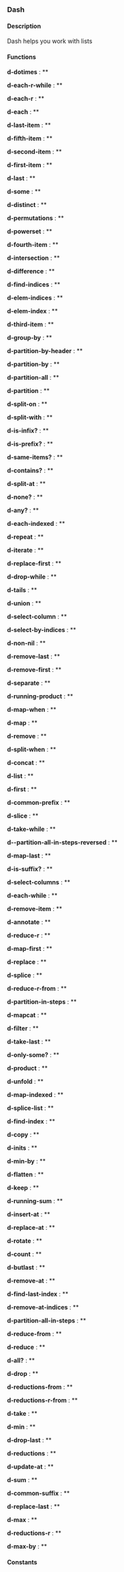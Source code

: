 ### Dash

#### Description

Dash helps you work with lists
#### Functions

**d-dotimes** : **

**d-each-r-while** : **

**d-each-r** : **

**d-each** : **

**d-last-item** : **

**d-fifth-item** : **

**d-second-item** : **

**d-first-item** : **

**d-last** : **

**d-some** : **

**d-distinct** : **

**d-permutations** : **

**d-powerset** : **

**d-fourth-item** : **

**d-intersection** : **

**d-difference** : **

**d-find-indices** : **

**d-elem-indices** : **

**d-elem-index** : **

**d-third-item** : **

**d-group-by** : **

**d-partition-by-header** : **

**d-partition-by** : **

**d-partition-all** : **

**d-partition** : **

**d-split-on** : **

**d-split-with** : **

**d-is-infix?** : **

**d-is-prefix?** : **

**d-same-items?** : **

**d-contains?** : **

**d-split-at** : **

**d-none?** : **

**d-any?** : **

**d-each-indexed** : **

**d-repeat** : **

**d-iterate** : **

**d-replace-first** : **

**d-drop-while** : **

**d-tails** : **

**d-union** : **

**d-select-column** : **

**d-select-by-indices** : **

**d-non-nil** : **

**d-remove-last** : **

**d-remove-first** : **

**d-separate** : **

**d-running-product** : **

**d-map-when** : **

**d-map** : **

**d-remove** : **

**d-split-when** : **

**d-concat** : **

**d-list** : **

**d-first** : **

**d-common-prefix** : **

**d-slice** : **

**d-take-while** : **

**d--partition-all-in-steps-reversed** : **

**d-map-last** : **

**d-is-suffix?** : **

**d-select-columns** : **

**d-each-while** : **

**d-remove-item** : **

**d-annotate** : **

**d-reduce-r** : **

**d-map-first** : **

**d-replace** : **

**d-splice** : **

**d-reduce-r-from** : **

**d-partition-in-steps** : **

**d-mapcat** : **

**d-filter** : **

**d-take-last** : **

**d-only-some?** : **

**d-product** : **

**d-unfold** : **

**d-map-indexed** : **

**d-splice-list** : **

**d-find-index** : **

**d-copy** : **

**d-inits** : **

**d-min-by** : **

**d-flatten** : **

**d-keep** : **

**d-running-sum** : **

**d-insert-at** : **

**d-replace-at** : **

**d-rotate** : **

**d-count** : **

**d-butlast** : **

**d-remove-at** : **

**d-find-last-index** : **

**d-remove-at-indices** : **

**d-partition-all-in-steps** : **

**d-reduce-from** : **

**d-reduce** : **

**d-all?** : **

**d-drop** : **

**d-reductions-from** : **

**d-reductions-r-from** : **

**d-take** : **

**d-min** : **

**d-drop-last** : **

**d-reductions** : **

**d-update-at** : **

**d-sum** : **

**d-common-suffix** : **

**d-replace-last** : **

**d-max** : **

**d-reductions-r** : **

**d-max-by** : **

#### Constants


